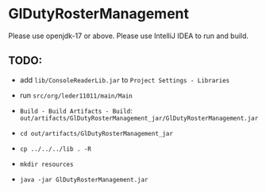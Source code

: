 # GlDutyRosterManagement


Please use openjdk-17 or above.
Please use IntelliJ IDEA to run and build.

## TODO:
- add `lib/ConsoleReaderLib.jar` to `Project Settings - Libraries`
- run `src/org/leder11011/main/Main`

- `Build - Build Artifacts - Build`: `out/artifacts/GlDutyRosterManagement_jar/GlDutyRosterManagement.jar`
- `cd out/artifacts/GlDutyRosterManagement_jar`
- `cp ../../../lib . -R`
- `mkdir resources`
- `java -jar GlDutyRosterManagement.jar`
